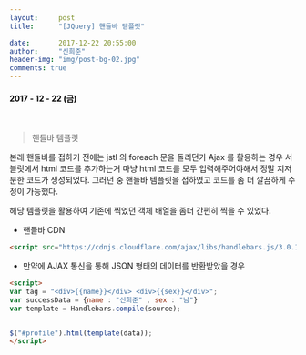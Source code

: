 ```yaml
---
layout:     post
title:      "[JQuery] 핸들바 템플릿"

date:       2017-12-22 20:55:00
author:     "신희준"
header-img: "img/post-bg-02.jpg"
comments: true
---
```


<head>
 <meta property="og:type" content="website">
 <meta property="og:title" content="jQuery 핸들바">
 <meta property="og:description" content="jQuery 핸들바">
 <meta property="og:url" content="http://shj7242.github.io/2017/12/22/JQuery8/">

 <meta name="twitter:card" content="summary">
  <meta name="twitter:title" content="jQuery 핸들바">
  <meta name="twitter:description" content="jQuery 핸들바">
  <meta name="FACEBOOK:domain" content="http://shj7242.github.io/2017/12/22/JQuery8/">
  <meta name="facebook:card" content="summary">
   <meta name="facebook:title" content="jQuery 핸들바">
   <meta name="facebook:description" content="jQuery 핸들바">
   <meta name="facebook:domain" content="http://shj7242.github.io/2017/12/22/JQuery8/">


 </head>


<H4 style ="font-weight:bold; color : black">2017 - 12 - 22 (금)</H4>

<br>


> 핸들바 템플릿

본래 핸들바를 접하기 전에는 jstl 의 foreach 문을 돌리던가 Ajax 를 활용하는 경우 서블릿에서 html 코드를 추가하는거 마냥 html 코드를 모두 입력해주어야해서 정말 지저분한 코드가 생성되었다. 그러던 중 핸들바 템플릿을 접하였고 코드를 좀 더 깔끔하게 수정이 가능했다.

해당 템플릿을 활용하여 기존에 찍었던 객체 배열을 좀더 간편히 찍을 수 있었다.

* 핸들바 CDN

~~~html
<script src="https://cdnjs.cloudflare.com/ajax/libs/handlebars.js/3.0.1/handlebars.js"></script>
~~~

* 만약에 AJAX 통신을 통해 JSON 형태의 데이터를 반환받았을 경우

~~~html
<script>
var tag = "<div>{{name}}</div> <div>{{sex}}</div>";
var successData = {name : "신희준" , sex : "남"}
var template = Handlebars.compile(source);


$("#profile").html(template(data));
</script>
~~~
